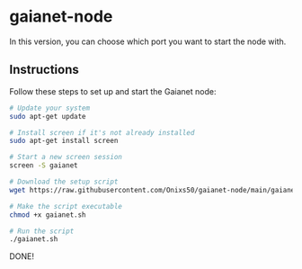 # gaianet-node

In this version, you can choose which port you want to start the node with.

## Instructions

Follow these steps to set up and start the Gaianet node:

```bash
# Update your system
sudo apt-get update

# Install screen if it's not already installed
sudo apt-get install screen

# Start a new screen session
screen -S gaianet

# Download the setup script
wget https://raw.githubusercontent.com/Onixs50/gaianet-node/main/gaianet.sh

# Make the script executable
chmod +x gaianet.sh

# Run the script
./gaianet.sh
```
DONE!
